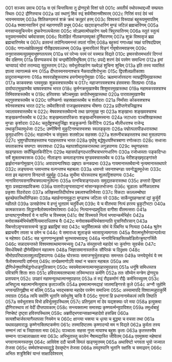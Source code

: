001	सञ्जय उवाच
001a	स एवं चिन्तयित्वा तु द्रोणपुत्रो विशां पते
001c	अवतीर्य रथोपस्थाद्दध्यौ सम्प्रयतः स्थितः
002	द्रौणिरुवाच
002a	उग्रं स्थाणुं शिवं रुद्रं शर्वमीशानमीश्वरम्
002c	गिरिशं वरदं देवं भवं भावनमव्ययम्
003a	शितिकण्ठमजं शक्रं क्रथं क्रतुहरं हरम्
003c	विश्वरूपं विरूपाक्षं बहुरूपमुमापतिम्
004a	श्मशानवासिनं दृप्तं महागणपतिं प्रभुम्
004c	खट्वाङ्गधारिणं मुण्डं जटिलं ब्रह्मचारिणम्
005a	मनसाप्यसुचिन्त्येन दुष्करेणाल्पचेतसा
005c	सोऽहमात्मोपहारेण यक्ष्ये त्रिपुरघातिनम्
006a	स्तुतं स्तुत्यं स्तूयमानममोघं चर्मवाससम्
006c	विलोहितं नीलकण्ठमपृक्तं दुर्निवारणम्
007a	शुक्रं विश्वसृजं ब्रह्म ब्रह्मचारिणमेव च
007c	व्रतवन्तं तपोनित्यमनन्तं तपतां गतिम्
008a	बहुरूपं गणाध्यक्षं त्र्यक्षं पारिषदप्रियम्
008c	गणाध्यक्षेक्षितमुखं गौरीहृदयवल्लभम्
009a	कुमारपितरं पिङ्गं गोवृषोत्तमवाहनम्
009c	तनुवाससमत्युग्रमुमाभूषणतत्परम्
010a	परं परेभ्यः परमं परं यस्मान्न विद्यते
010c	इष्वस्त्रोत्तमभर्तारं दिगन्तं चैव दक्षिणम्
011a	हिरण्यकवचं देवं चन्द्रमौलिविभूषितम्
011c	प्रपद्ये शरणं देवं परमेण समाधिना
012a	इमां चाप्यापदं घोरां तराम्यद्य सुदुस्तराम्
012c	सर्वभूतोपहारेण यक्ष्येऽहं शुचिना शुचिम्
013a	इति तस्य व्यवसितं ज्ञात्वा त्यागात्मकं मनः
015a	दीप्तास्यनयनाश्चात्र नैकपादशिरोभुजाः
015c	द्विपशैलप्रतीकाशाः प्रादुरासन्महाननाः
016a	श्ववराहोष्ट्ररूपाश्च हयगोमायुगोमुखाः
016c	ऋक्षमार्जारवदना व्याघ्रद्वीपिमुखास्तथा
017a	काकवक्त्राः प्लवमुखाः शुकवक्त्रास्तथैव च
017c	महाजगरवक्त्राश्च हंसवक्त्राः सितप्रभाः
018a	दार्वाघाटमुखाश्चैव चाषवक्त्राश्च भारत
018c	कूर्मनक्रमुखाश्चैव शिशुमारमुखास्तथा
019a	महामकरवक्त्राश्च तिमिवक्त्रास्तथैव च
019c	हरिवक्त्राः क्रौञ्चमुखाः कपोतेभमुखास्तथा
020a	पारावतमुखाश्चैव मद्गुवक्त्रास्तथैव च
020c	पाणिकर्णाः सहस्राक्षास्तथैव च शतोदराः
021a	निर्मांसाः कोकवक्त्राश्च श्येनवक्त्राश्च भारत
021c	तथैवाशिरसो राजन्नृक्षवक्त्राश्च भीषणाः
022a	प्रदीप्तनेत्रजिह्वाश्च ज्वालावक्त्रास्तथैव च
022c	मेषवक्त्रास्तथैवान्ये तथा छागमुखा नृप
023a	शङ्खाभाः शङ्खवक्त्राश्च शङ्खकर्णास्तथैव च
023c	शङ्खमालापरिकराः शङ्खध्वनिसमस्वनाः
024a	जटाधराः पञ्चशिखास्तथा मुण्डाः कृशोदराः
024c	चतुर्दंष्ट्राश्चतुर्जिह्वाः शङ्कुकर्णाः किरीटिनः
025a	मौलीधराश्च राजेन्द्र तथाकुञ्चितमूर्धजाः
025c	उष्णीषिणो मुकुटिनश्चारुवक्त्राः स्वलङ्कृताः
026a	पद्मोत्पलापीडधरास्तथा कुमुदधारिणः
026c	माहात्म्येन च संयुक्ताः शतशोऽथ सहस्रशः
027a	शतघ्नीचक्रहस्ताश्च तथा मुसलपाणयः
027c	भुशुण्डीपाशहस्ताश्च गदाहस्ताश्च भारत
028a	पृष्ठेषु बद्धेषुधयश्चित्रबाणा रणोत्कटाः
028c	सध्वजाः सपताकाश्च सघण्टाः सपरश्वधाः
029a	महापाशोद्यतकरास्तथा लगुडपाणयः
029c	स्थूणाहस्ताः खड्गहस्ताः सर्पोच्छ्रितकिरीटिनः
029e	महासर्पाङ्गदधराश्चित्राभरणधारिणः
030a	रजोध्वस्ताः पङ्कदिग्धाः सर्वे शुक्लाम्बरस्रजः
030c	नीलाङ्गाः कमलाङ्गाश्च मुण्डवक्त्रास्तथैव च
031a	भेरीशङ्खमृदङ्गांस्ते झर्झरानकगोमुखान्
031c	अवादयन्पारिषदाः प्रहृष्टाः कनकप्रभाः
032a	गायमानास्तथैवान्ये नृत्यमानास्तथापरे
032c	लङ्घयन्तः प्लवन्तश्च वल्गन्तश्च महाबलाः
033a	धावन्तो जवनाश्चण्डाः पवनोद्धूतमूर्धजाः
033c	मत्ता इव महानागा विनदन्तो मुहुर्मुहुः
034a	सुभीमा घोररूपाश्च शूलपट्टिशपाणयः
034c	नानाविरागवसनाश्चित्रमाल्यानुलेपनाः
035a	रत्नचित्राङ्गदधराः समुद्यतकरास्तथा
035c	हन्तारो द्विषतां शूराः प्रसह्यासह्यविक्रमाः
036a	पातारोऽसृग्वसाद्यानां मांसान्त्रकृतभोजनाः
036c	चूडालाः कर्णिकालाश्च प्रकृशाः पिठरोदराः
037a	अतिह्रस्वातिदीर्घाश्च प्रबलाश्चातिभैरवाः
037c	विकटाः काललम्बोष्ठा बृहच्छेफास्थिपिण्डिकाः
038a	महार्हनानामुकुटा मुण्डाश्च जटिलाः परे
038c	सार्केन्दुग्रहनक्षत्रां द्यां कुर्युर्ये महीतले
039a	उत्सहेरंश्च ये हन्तुं भूतग्रामं चतुर्विधम्
039c	ये च वीतभया नित्यं हरस्य भ्रुकुटीभटाः
040a	कामकारकराः सिद्धास्त्रैलोक्यस्येश्वरेश्वराः
040c	नित्यानन्दप्रमुदिता वागीशा वीतमत्सराः
041a	प्राप्याष्टगुणमैश्वर्यं ये न यान्ति च विस्मयम्
041c	येषां विस्मयते नित्यं भगवान्कर्मभिर्हरः
042a	मनोवाक्कर्मभिर्भक्तैर्नित्यमाराधितश्च यैः
042c	मनोवाक्कर्मभिर्भक्तान्पाति पुत्रानिवौरसान्
043a	पिबन्तोऽसृग्वसास्त्वन्ये क्रुद्धा ब्रह्मद्विषां सदा
043c	चतुर्विंशात्मकं सोमं ये पिबन्ति च नित्यदा
044a	श्रुतेन ब्रह्मचर्येण तपसा च दमेन च
044c	ये समाराध्य शूलाङ्कं भवसायुज्यमागताः
045a	यैरात्मभूतैर्भगवान्पार्वत्या च महेश्वरः
045c	सह भूतगणान्भुङ्क्ते भूतभव्यभवत्प्रभुः
046a	नानाविचित्रहसितक्ष्वेडितोत्क्रुष्टगर्जितैः
046c	सन्नादयन्तस्ते विश्वमश्वत्थामानमभ्ययुः
047a	संस्तुवन्तो महादेवं भाः कुर्वाणाः सुवर्चसः
047c	विवर्धयिषवो द्रौणेर्महिमानं महात्मनः
048a	जिज्ञासमानास्तत्तेजः सौप्तिकं च दिदृक्षवः
048c	भीमोग्रपरिघालातशूलपट्टिशपाणयः
048e	घोररूपाः समाजग्मुर्भूतसङ्घाः समन्ततः
049a	जनयेयुर्भयं ये स्म त्रैलोक्यस्यापि दर्शनात्
049c	तान्प्रेक्षमाणोऽपि व्यथां न चकार महाबलः
050a	अथ द्रौणिर्धनुष्पाणिर्बद्धगोधाङ्गुलित्रवान्
050c	स्वयमेवात्मनात्मानमुपहारमुपाहरत्
051a	धनूंषि समिधस्तत्र पवित्राणि शिताः शराः
051c	हविरात्मवतश्चात्मा तस्मिन्भारत कर्मणि
052a	ततः सौम्येन मन्त्रेण द्रोणपुत्रः प्रतापवान्
052c	उपहारं महामन्युरथात्मानमुपाहरत्
053a	तं रुद्रं रौद्रकर्माणं रौद्रैः कर्मभिरच्युतम्
053c	अभिष्टुत्य महात्मानमित्युवाच कृताञ्जलिः
054a	इममात्मानमद्याहं जातमाङ्गिरसे कुले
054c	अग्नौ जुहोमि भगवन्प्रतिगृह्णीष्व मां बलिम्
055a	भवद्भक्त्या महादेव परमेण समाधिना
055c	अस्यामापदि विश्वात्मन्नुपाकुर्मि तवाग्रतः
056a	त्वयि सर्वाणि भूतानि सर्वभूतेषु चासि वै
056c	गुणानां हि प्रधानानामेकत्वं त्वयि तिष्ठति
057a	सर्वभूताशय विभो हविर्भूतमुपस्थितम्
057c	प्रतिगृहाण मां देव यद्यशक्याः परे मया
058a	इत्युक्त्वा द्रौणिरास्थाय तां वेदीं दीप्तपावकाम्
058c	सन्त्यक्तात्मा समारुह्य कृष्णवर्त्मन्युपाविशत्
059a	तमूर्ध्वबाहुं निश्चेष्टं दृष्ट्वा हविरुपस्थितम्
059c	अब्रवीद्भगवान्साक्षान्महादेवो हसन्निव
060a	सत्यशौचार्जवत्यागैस्तपसा नियमेन च
060c	क्षान्त्या भक्त्या च धृत्या च बुद्ध्या च वचसा तथा
061a	यथावदहमाराद्धः कृष्णेनाक्लिष्टकर्मणा
061c	तस्मादिष्टतमः कृष्णादन्यो मम न विद्यते
062a	कुर्वता तस्य सम्मानं त्वां च जिज्ञासता मया
062c	पाञ्चालाः सहसा गुप्ता मायाश्च बहुशः कृताः
063a	कृतस्तस्यैष सम्मानः पाञ्चालान्रक्षता मया
063c	अभिभूतास्तु कालेन नैषामद्यास्ति जीवितम्
064a	एवमुक्त्वा महेष्वासं भगवानात्मनस्तनुम्
064c	आविवेश ददौ चास्मै विमलं खड्गमुत्तमम्
065a	अथाविष्टो भगवता भूयो जज्वाल तेजसा
065c	वर्ष्मवांश्चाभवद्युद्धे देवसृष्टेन तेजसा
066a	तमदृश्यानि भूतानि रक्षांसि च समाद्रवन्
066c	अभितः शत्रुशिबिरं यान्तं साक्षादिवेश्वरम्
